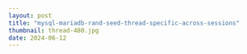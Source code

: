 ```yaml
---
layout: post
title: "mysql-mariadb-rand-seed-thread-specific-across-sessions"
thumbnail: thread-480.jpg
date: 2024-06-12
---
```


<!-- Photo source: https://pixabay.com/photos/thread-fence-wool-orange-thread-8253277/ -->
